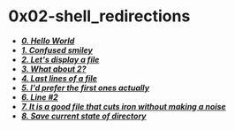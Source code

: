 # 0x02-shell_redirections

- ***[0. Hello World](./0-hello_world)***
- ***[1. Confused smiley](./1-confused_smiley)***
- ***[2. Let's display a file](./2-hellofile)***
- ***[3. What about 2?](./3-twofiles)***
- ***[4. Last lines of a file](./4-lastlines)***
- ***[5. I'd prefer the first ones actually](./5-firstlines)***
- ***[6. Line #2](./6-third_line)***
- ***[7. It is a good file that cuts iron without making a noise](./7-file)***
- ***[8. Save current state of directory](./8-cwd_state)***

